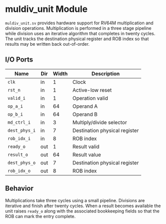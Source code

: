 # muldiv_unit Module

`muldiv_unit.sv` provides hardware support for RV64M multiplication and division
operations. Multiplication is performed in a three stage pipeline while division
uses an iterative algorithm that completes in twenty cycles. The unit tracks the
destination physical register and ROB index so that results may be written back
out-of-order.

## I/O Ports

| Name | Dir | Width | Description |
|------|-----|-------|-------------|
| `clk` | in | 1 | Clock |
| `rst_n` | in | 1 | Active-low reset |
| `valid_i` | in | 1 | Operation valid |
| `op_a_i` | in | 64 | Operand A |
| `op_b_i` | in | 64 | Operand B |
| `md_ctrl_i` | in | 3 | Multiply/divide selector |
| `dest_phys_i` | in | 7 | Destination physical register |
| `rob_idx_i` | in | 8 | ROB index |
| `ready_o` | out | 1 | Result valid |
| `result_o` | out | 64 | Result value |
| `dest_phys_o` | out | 7 | Destination physical register |
| `rob_idx_o` | out | 8 | ROB index |

## Behavior

Multiplications take three cycles using a small pipeline. Divisions are
iterative and finish after twenty cycles. When a result becomes available the
unit raises `ready_o` along with the associated bookkeeping fields so that the
ROB can mark the entry complete.
